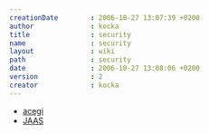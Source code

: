 ```yaml
---
creationDate        : 2006-10-27 13:07:39 +0200 
author              : kocka 
title               : security 
name                : security 
layout              : wiki 
path                : security 
date                : 2006-10-27 13:08:06 +0200 
version             : 2 
creator             : kocka 
---
```

*   [acegi](acegi.html)
*   [JAAS](JAAS.html)


